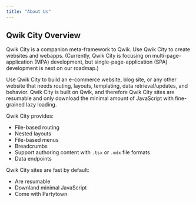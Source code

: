 ```yaml
---
title: "About Us"
---
```


## Qwik City Overview

Qwik City is a companion meta-framework to Qwik. Use Qwik City to create websites and webapps. (Currently, Qwik City is focusing on multi-page-application (MPA) development, but single-page-application (SPA) development is next on our roadmap.)

Use Qwik City to build an e-commerce website, blog site, or any other website that needs routing, layouts, templating, data retrieval/updates, and behavior. Qwik City is built on Qwik, and therefore Qwik City sites are resumable and only download the minimal amount of JavaScript with fine-grained lazy loading.

Qwik City provides:
- File-based routing
- Nested layouts
- File-based menus
- Breadcrumbs
- Support authoring content with `.tsx` or `.mdx` file formats
- Data endpoints

Qwik City sites are fast by default:
- Are resumable
- Downland minimal JavaScript
- Come with Partytown